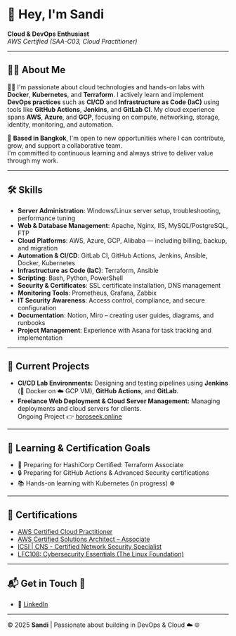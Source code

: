 # 👋 Hey, I'm Sandi

**Cloud & DevOps Enthusiast**  
*AWS Certified (SAA-C03, Cloud Practitioner)*

---

## 🧑‍💻 About Me

🧑‍💻 I'm passionate about cloud technologies and hands-on labs with **Docker**, **Kubernetes**, and **Terraform**. I actively learn and implement **DevOps practices** such as **CI/CD** and **Infrastructure as Code (IaC)** using tools like **GitHub Actions**, **Jenkins**, and **GitLab CI**. My cloud experience spans **AWS**, **Azure**, and **GCP**, focusing on compute, networking, storage, identity, monitoring, and automation.

📍 **Based in Bangkok**, I'm open to new opportunities where I can contribute, grow, and support a collaborative team.  
I'm committed to continuous learning and always strive to deliver value through my work.

---
## 🛠️ Skills

- **Server Administration**: Windows/Linux server setup, troubleshooting, performance tuning  
- **Web & Database Management**: Apache, Nginx, IIS, MySQL/PostgreSQL, FTP  
- **Cloud Platforms**: AWS, Azure, GCP, Alibaba — including billing, backup, and migration  
- **Automation & CI/CD**: GitLab CI, GitHub Actions, Jenkins, Ansible, Docker, Kubernetes  
- **Infrastructure as Code (IaC)**: Terraform, Ansible  
- **Scripting**: Bash, Python, PowerShell  
- **Security & Certificates**: SSL certificate installation, DNS management  
- **Monitoring Tools**: Prometheus, Grafana, Zabbix  
- **IT Security Awareness**: Access control, compliance, and secure configuration  
- **Documentation**: Notion, Miro – creating user guides, diagrams, and runbooks  
- **Project Management**: Experience with Asana for task tracking and implementation

---

## 🚀 Current Projects

- **CI/CD Lab Environments:** Designing and testing pipelines using **Jenkins** (🐳 Docker on ☁️ GCP VM), **GitHub Actions**, and **GitLab**.
- **Freelance Web Deployment & Cloud Server Management:** Managing deployments and cloud servers for clients.  
  Ongoing Project 👉 [horoseek.online](https://horoseek.online)

---

## 🎯 Learning & Certification Goals

- 📜 Preparing for HashiCorp Certified: Terraform Associate  
- 🔒 Preparing for GitHub Actions & Advanced Security certifications  
- 📚 Hands-on learning with Kubernetes (in progress) ☸️

---

## 🏅 Certifications

- [AWS Certified Cloud Practitioner](https://www.credly.com/badges/a1deb467-db32-4e66-9bf5-5efef4518dc1/public_url)
- [AWS Certified Solutions Architect – Associate](https://www.credly.com/badges/2fe9bcaf-9287-4579-adc3-13b68e19c7c8/public_url)
- [ICSI | CNS - Certified Network Security Specialist](https://www.credential.net/cbebdc42-7105-4c4b-88a9-9c701d249a16#acc.96eLlyYM)
- [LFC108: Cybersecurity Essentials (The Linux Foundation)](https://www.credly.com/badges/da6849ae-c88f-4afb-8afc-740c740918aa/public_url)

---

## 📬 Get in Touch 💬

- 🔗 [LinkedIn](https://github.com/sandiphonemyint)
---

© 2025 **Sandi** | Passionate about building in DevOps & Cloud ☁️ 🌐
